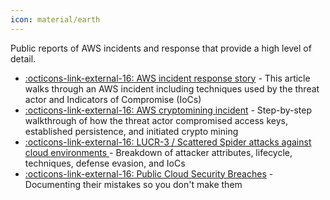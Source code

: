 ```yaml
---
icon: material/earth
---
```


Public reports of AWS incidents and response that provide a high level of detail.

- [ :octicons-link-external-16: AWS incident response story](https://www.invictus-ir.com/news/the-curious-case-of-dangerdev-protonmail-me) - This article walks through an AWS incident including techniques used by the threat actor and Indicators of Compromise (IoCs)
- [ :octicons-link-external-16: AWS cryptomining incident](https://cybr.com/cloud-security/how-crypto-miners-hijack-aws-accounts-cryptojacking-gui-vil-case-study/) - Step-by-step walkthrough of how the threat actor compromised access keys, established persistence, and initiated crypto mining
- [ :octicons-link-external-16: LUCR-3 / Scattered Spider attacks against cloud environments ](https://permiso.io/blog/lucr-3-scattered-spider-getting-saas-y-in-the-cloud) - Breakdown of attacker attributes, lifecycle, techniques, defense evasion, and IoCs
- [:octicons-link-external-16: Public Cloud Security Breaches](https://www.breaches.cloud/) - Documenting their mistakes so you don't make them